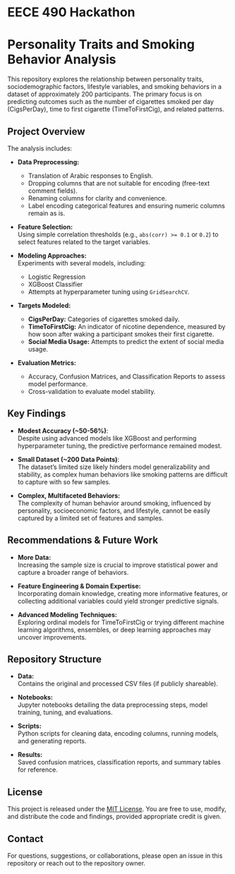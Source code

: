 # EECE 490 Hackathon
# Personality Traits and Smoking Behavior Analysis

This repository explores the relationship between personality traits, sociodemographic factors, lifestyle variables, and smoking behaviors in a dataset of approximately 200 participants. The primary focus is on predicting outcomes such as the number of cigarettes smoked per day (CigsPerDay), time to first cigarette (TimeToFirstCig), and related patterns.

## Project Overview

The analysis includes:
- **Data Preprocessing:**  
  - Translation of Arabic responses to English.  
  - Dropping columns that are not suitable for encoding (free-text comment fields).  
  - Renaming columns for clarity and convenience.
  - Label encoding categorical features and ensuring numeric columns remain as is.

- **Feature Selection:**  
  Using simple correlation thresholds (e.g., `abs(corr) >= 0.1` or `0.2`) to select features related to the target variables.

- **Modeling Approaches:**  
  Experiments with several models, including:
  - Logistic Regression  
  - XGBoost Classifier  
  - Attempts at hyperparameter tuning using `GridSearchCV`.

- **Targets Modeled:**
  - **CigsPerDay:** Categories of cigarettes smoked daily.
  - **TimeToFirstCig:** An indicator of nicotine dependence, measured by how soon after waking a participant smokes their first cigarette.
  - **Social Media Usage:** Attempts to predict the extent of social media usage.

- **Evaluation Metrics:**
  - Accuracy, Confusion Matrices, and Classification Reports to assess model performance.
  - Cross-validation to evaluate model stability.

## Key Findings

- **Modest Accuracy (~50-56%)**:  
  Despite using advanced models like XGBoost and performing hyperparameter tuning, the predictive performance remained modest.

- **Small Dataset (~200 Data Points)**:  
  The dataset’s limited size likely hinders model generalizability and stability, as complex human behaviors like smoking patterns are difficult to capture with so few samples.

- **Complex, Multifaceted Behaviors:**  
  The complexity of human behavior around smoking, influenced by personality, socioeconomic factors, and lifestyle, cannot be easily captured by a limited set of features and samples.

## Recommendations & Future Work

- **More Data:**  
  Increasing the sample size is crucial to improve statistical power and capture a broader range of behaviors.

- **Feature Engineering & Domain Expertise:**  
  Incorporating domain knowledge, creating more informative features, or collecting additional variables could yield stronger predictive signals.

- **Advanced Modeling Techniques:**  
  Exploring ordinal models for TimeToFirstCig or trying different machine learning algorithms, ensembles, or deep learning approaches may uncover improvements.

## Repository Structure

- **Data:**  
  Contains the original and processed CSV files (if publicly shareable).

- **Notebooks:**  
  Jupyter notebooks detailing the data preprocessing steps, model training, tuning, and evaluations.

- **Scripts:**  
  Python scripts for cleaning data, encoding columns, running models, and generating reports.

- **Results:**  
  Saved confusion matrices, classification reports, and summary tables for reference.

## License

This project is released under the [MIT License](LICENSE). You are free to use, modify, and distribute the code and findings, provided appropriate credit is given.

## Contact

For questions, suggestions, or collaborations, please open an issue in this repository or reach out to the repository owner.
